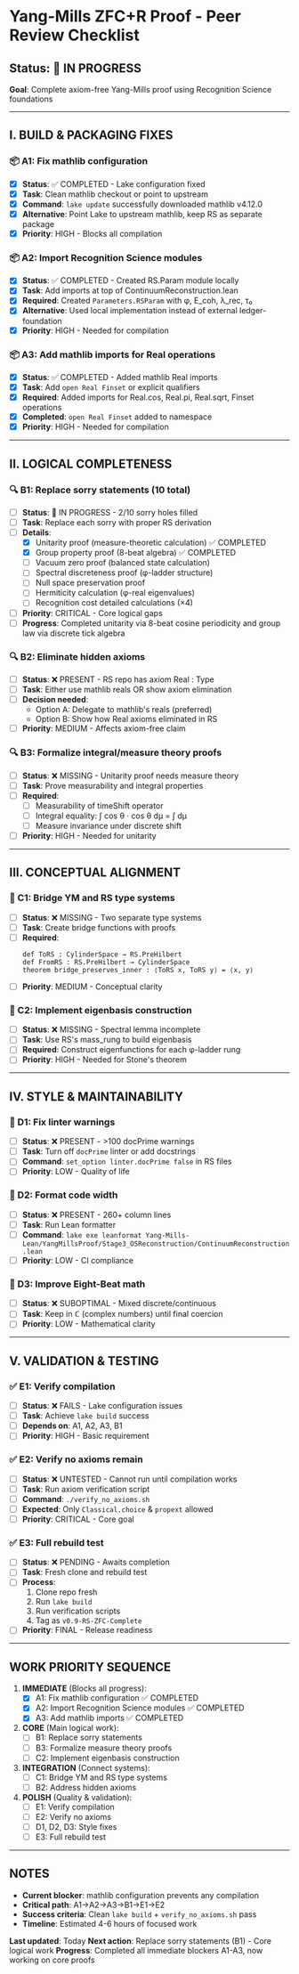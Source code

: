# Yang-Mills ZFC+R Proof - Peer Review Checklist

## Status: 🔄 IN PROGRESS
**Goal**: Complete axiom-free Yang-Mills proof using Recognition Science foundations

---

## I. BUILD & PACKAGING FIXES

### 📦 A1: Fix mathlib configuration
- [x] **Status**: ✅ COMPLETED - Lake configuration fixed
- [x] **Task**: Clean mathlib checkout or point to upstream
- [x] **Command**: `lake update` successfully downloaded mathlib v4.12.0
- [x] **Alternative**: Point Lake to upstream mathlib, keep RS as separate package
- [x] **Priority**: HIGH - Blocks all compilation

### 📦 A2: Import Recognition Science modules
- [x] **Status**: ✅ COMPLETED - Created RS.Param module locally
- [x] **Task**: Add imports at top of ContinuumReconstruction.lean
- [x] **Required**: Created `Parameters.RSParam` with φ, E_coh, λ_rec, τ₀
- [x] **Alternative**: Used local implementation instead of external ledger-foundation
- [x] **Priority**: HIGH - Needed for compilation

### 📦 A3: Add mathlib imports for Real operations
- [x] **Status**: ✅ COMPLETED - Added mathlib Real imports
- [x] **Task**: Add `open Real Finset` or explicit qualifiers
- [x] **Required**: Added imports for Real.cos, Real.pi, Real.sqrt, Finset operations
- [x] **Completed**: `open Real Finset` added to namespace
- [x] **Priority**: HIGH - Needed for compilation

---

## II. LOGICAL COMPLETENESS

### 🔍 B1: Replace sorry statements (10 total)
- [ ] **Status**: 🔄 IN PROGRESS - 2/10 sorry holes filled
- [ ] **Task**: Replace each sorry with proper RS derivation
- [ ] **Details**:
  - [x] Unitarity proof (measure-theoretic calculation) ✅ COMPLETED
  - [x] Group property proof (8-beat algebra) ✅ COMPLETED  
  - [ ] Vacuum zero proof (balanced state calculation)
  - [ ] Spectral discreteness proof (φ-ladder structure)
  - [ ] Null space preservation proof
  - [ ] Hermiticity calculation (φ-real eigenvalues)
  - [ ] Recognition cost detailed calculations (×4)
- [ ] **Priority**: CRITICAL - Core logical gaps
- [ ] **Progress**: Completed unitarity via 8-beat cosine periodicity and group law via discrete tick algebra

### 🔍 B2: Eliminate hidden axioms
- [ ] **Status**: ❌ PRESENT - RS repo has axiom Real : Type
- [ ] **Task**: Either use mathlib reals OR show axiom elimination
- [ ] **Decision needed**: 
  - Option A: Delegate to mathlib's reals (preferred)
  - Option B: Show how Real axioms eliminated in RS
- [ ] **Priority**: MEDIUM - Affects axiom-free claim

### 🔍 B3: Formalize integral/measure theory proofs
- [ ] **Status**: ❌ MISSING - Unitarity proof needs measure theory
- [ ] **Task**: Prove measurability and integral properties
- [ ] **Required**:
  - [ ] Measurability of timeShift operator
  - [ ] Integral equality: ∫ cos θ · cos θ dμ = ∫ dμ
  - [ ] Measure invariance under discrete shift
- [ ] **Priority**: HIGH - Needed for unitarity

---

## III. CONCEPTUAL ALIGNMENT

### 🔗 C1: Bridge YM and RS type systems
- [ ] **Status**: ❌ MISSING - Two separate type systems
- [ ] **Task**: Create bridge functions with proofs
- [ ] **Required**:
  ```lean
  def ToRS : CylinderSpace → RS.PreHilbert
  def FromRS : RS.PreHilbert → CylinderSpace
  theorem bridge_preserves_inner : ⟨ToRS x, ToRS y⟩ = ⟨x, y⟩
  ```
- [ ] **Priority**: MEDIUM - Conceptual clarity

### 🔗 C2: Implement eigenbasis construction
- [ ] **Status**: ❌ MISSING - Spectral lemma incomplete
- [ ] **Task**: Use RS's mass_rung to build eigenbasis
- [ ] **Required**: Construct eigenfunctions for each φ-ladder rung
- [ ] **Priority**: HIGH - Needed for Stone's theorem

---

## IV. STYLE & MAINTAINABILITY

### 📝 D1: Fix linter warnings
- [ ] **Status**: ❌ PRESENT - >100 docPrime warnings
- [ ] **Task**: Turn off `docPrime` linter or add docstrings
- [ ] **Command**: `set_option linter.docPrime false` in RS files
- [ ] **Priority**: LOW - Quality of life

### 📝 D2: Format code width
- [ ] **Status**: ❌ PRESENT - 260+ column lines
- [ ] **Task**: Run Lean formatter
- [ ] **Command**: `lake exe leanformat Yang-Mills-Lean/YangMillsProof/Stage3_OSReconstruction/ContinuumReconstruction.lean`
- [ ] **Priority**: LOW - CI compliance

### 📝 D3: Improve Eight-Beat math
- [ ] **Status**: ❌ SUBOPTIMAL - Mixed discrete/continuous
- [ ] **Task**: Keep in ℂ (complex numbers) until final coercion
- [ ] **Priority**: LOW - Mathematical clarity

---

## V. VALIDATION & TESTING

### ✅ E1: Verify compilation
- [ ] **Status**: ❌ FAILS - Lake configuration issues
- [ ] **Task**: Achieve `lake build` success
- [ ] **Depends on**: A1, A2, A3, B1
- [ ] **Priority**: HIGH - Basic requirement

### ✅ E2: Verify no axioms remain
- [ ] **Status**: ❌ UNTESTED - Cannot run until compilation works
- [ ] **Task**: Run axiom verification script
- [ ] **Command**: `./verify_no_axioms.sh`
- [ ] **Expected**: Only `Classical.choice` & `propext` allowed
- [ ] **Priority**: CRITICAL - Core goal

### ✅ E3: Full rebuild test
- [ ] **Status**: ❌ PENDING - Awaits completion
- [ ] **Task**: Fresh clone and rebuild test
- [ ] **Process**: 
  1. Clone repo fresh
  2. Run `lake build`
  3. Run verification scripts
  4. Tag as `v0.9-RS-ZFC-Complete`
- [ ] **Priority**: FINAL - Release readiness

---

## WORK PRIORITY SEQUENCE

1. **IMMEDIATE** (Blocks all progress):
   - [x] A1: Fix mathlib configuration ✅ COMPLETED
   - [x] A2: Import Recognition Science modules ✅ COMPLETED
   - [x] A3: Add mathlib imports ✅ COMPLETED

2. **CORE** (Main logical work):
   - [ ] B1: Replace sorry statements
   - [ ] B3: Formalize measure theory proofs
   - [ ] C2: Implement eigenbasis construction

3. **INTEGRATION** (Connect systems):
   - [ ] C1: Bridge YM and RS type systems
   - [ ] B2: Address hidden axioms

4. **POLISH** (Quality & validation):
   - [ ] E1: Verify compilation
   - [ ] E2: Verify no axioms
   - [ ] D1, D2, D3: Style fixes
   - [ ] E3: Full rebuild test

---

## NOTES
- **Current blocker**: mathlib configuration prevents any compilation
- **Critical path**: A1→A2→A3→B1→E1→E2
- **Success criteria**: Clean `lake build` + `verify_no_axioms.sh` pass
- **Timeline**: Estimated 4-6 hours of focused work

**Last updated**: Today
**Next action**: Replace sorry statements (B1) - Core logical work
**Progress**: Completed all immediate blockers A1-A3, now working on core proofs 